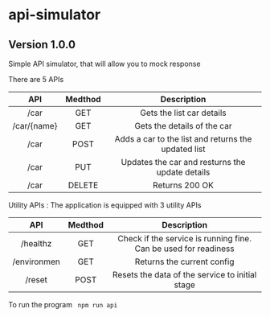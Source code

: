 # api-simulator
## Version 1.0.0 ##
Simple API simulator, that will allow you to mock response


There are 5 APIs


|   API   |  Medthod  | Description     | 
| :-----: | :-------: | :-------------: |
| /car | GET | Gets the list car details |
| /car/{name} | GET | Gets the details of the car  |
| /car | POST | Adds a car to the list and returns the updated list  |
| /car | PUT | Updates the car and resturns the update details  |
| /car | DELETE | Returns 200 OK |

Utility APIs : The application is equipped with 3 utility APIs

|   API   |  Medthod  | Description     | 
| :-----: | :-------: | :-------------: |
| /healthz | GET | Check if the service is running fine. Can be used for readiness | liveness probe in Kubernetes deployment|
| /environmen | GET | Returns the current config |
| /reset| POST | Resets the data of the service to initial stage|


To run the program ``` npm run api```

